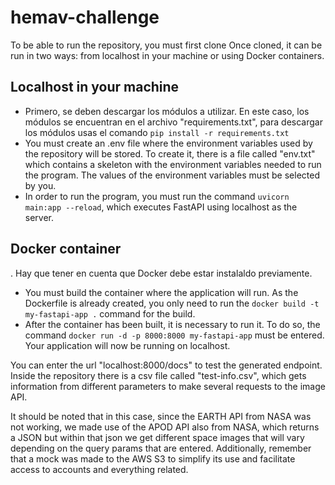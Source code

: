 # hemav-challenge
To be able to run the repository, you must first clone
Once cloned, it can be run in two ways: from localhost in your machine or using Docker containers.

## Localhost in your machine
- Primero, se deben descargar los módulos a utilizar. En este caso, los módulos se encuentran en el archivo "requirements.txt", para descargar los módulos usas el comando `pip install -r requirements.txt`
- You must create an .env file where the environment variables used by the repository will be stored. To create it, there is a file called "env.txt" which contains a skeleton with the environment variables needed to run the program. The values of the environment variables must be selected by you.
- In order to run the program, you must run the command `uvicorn main:app --reload`, which executes FastAPI using localhost as the server.

## Docker container
. Hay que tener en cuenta que Docker debe estar instalaldo previamente. 
- You must build the container where the application will run. As the Dockerfile is already created, you only need to run the `docker build -t my-fastapi-app .` command for the build.
- After the container has been built, it is necessary to run it. To do so, the command `docker run -d -p 8000:8000 my-fastapi-app` must be entered. Your application will now be running on localhost.

You can enter the url "localhost:8000/docs" to test the generated endpoint. Inside the repository there is a csv file called "test-info.csv", which gets information from different parameters to make several requests to the image API. 

It should be noted that in this case, since the EARTH API from NASA was not working, we made use of the APOD API also from NASA, which returns a JSON but within that json we get different space images that will vary depending on the query params that are entered.
Additionally, remember that a mock was made to the AWS S3 to simplify its use and facilitate access to accounts and everything related.
